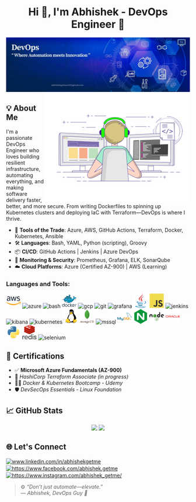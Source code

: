 <h1 align="center">Hi 👋, I'm Abhishek - DevOps Engineer 🚀</h1>

<div align="center">
  <img src="https://github.com/abhishekgetme12/abhishekgetme12/blob/main/Abhishek_DevOps.jpg" alt="DevOpsShack Banner">
</div>
<img align="right" alt="Coding" width="400" src="https://raw.githubusercontent.com/devSouvik/devSouvik/master/gif3.gif">


## 💡 About Me

I'm a passionate DevOps Engineer who loves building resilient infrastructure, automating everything, and making software delivery faster, better, and more secure. From writing Dockerfiles to spinning up Kubernetes clusters and deploying IaC with Terraform—DevOps is where I thrive.

- 🧰 **Tools of the Trade**: Azure, AWS, GitHub Actions, Terraform, Docker, Kubernetes, Ansible  
- 🛠️ **Languages**: Bash, YAML, Python (scripting), Groovy  
- 📦 **CI/CD**: GitHub Actions | Jenkins | Azure DevOps  
- 🔐 **Monitoring & Security**: Prometheus, Grafana, ELK, SonarQube  
- ☁️ **Cloud Platforms**: Azure (Certified AZ-900) | AWS (Learning)


<h3 align="left">Languages and Tools:</h3>
<p align="left"> 
<img src="https://raw.githubusercontent.com/devicons/devicon/master/icons/amazonwebservices/amazonwebservices-original-wordmark.svg" alt="aws" width="40" height="40"/>
<img src="https://www.vectorlogo.zone/logos/microsoft_azure/microsoft_azure-icon.svg" alt="azure" width="40" height="40"/>
<img src="https://www.vectorlogo.zone/logos/gnu_bash/gnu_bash-icon.svg" alt="bash" width="40" height="40"/> 
<img src="https://raw.githubusercontent.com/devicons/devicon/master/icons/docker/docker-original-wordmark.svg" alt="docker" width="40" height="40"/>
<img src="https://www.vectorlogo.zone/logos/google_cloud/google_cloud-icon.svg" alt="gcp" width="40" height="40"/>
<img src="https://www.vectorlogo.zone/logos/git-scm/git-scm-icon.svg" alt="git" width="40" height="40"/>
<img src="https://www.vectorlogo.zone/logos/grafana/grafana-icon.svg" alt="grafana" width="40" height="40"/>
<img src="https://raw.githubusercontent.com/devicons/devicon/master/icons/java/java-original.svg" alt="java" width="40" height="40"/> 
<img src="https://raw.githubusercontent.com/devicons/devicon/master/icons/javascript/javascript-original.svg" alt="javascript" width="40" height="40"/>
<img src="https://www.vectorlogo.zone/logos/jenkins/jenkins-icon.svg" alt="jenkins" width="40" height="40"/>
<img src="https://www.vectorlogo.zone/logos/elasticco_kibana/elasticco_kibana-icon.svg" alt="kibana" width="40" height="40"/>
<img src="https://www.vectorlogo.zone/logos/kubernetes/kubernetes-icon.svg" alt="kubernetes" width="40" height="40"/>
<img src="https://raw.githubusercontent.com/devicons/devicon/master/icons/linux/linux-original.svg" alt="linux" width="40" height="40"/>
<img src="https://raw.githubusercontent.com/devicons/devicon/master/icons/mongodb/mongodb-original-wordmark.svg" alt="mongodb" width="40" height="40"/>
<img src="https://www.svgrepo.com/show/303229/microsoft-sql-server-logo.svg" alt="mssql" width="40" height="40"/>
<img src="https://raw.githubusercontent.com/devicons/devicon/master/icons/mysql/mysql-original-wordmark.svg" alt="mysql" width="40" height="40"/>
<img src="https://raw.githubusercontent.com/devicons/devicon/master/icons/nginx/nginx-original.svg" alt="nginx" width="40" height="40"/>
<img src="https://raw.githubusercontent.com/devicons/devicon/master/icons/nodejs/nodejs-original-wordmark.svg" alt="nodejs" width="40" height="40"/>
<img src="https://raw.githubusercontent.com/devicons/devicon/master/icons/oracle/oracle-original.svg" alt="oracle" width="40" height="40"/> 
<img src="https://raw.githubusercontent.com/devicons/devicon/master/icons/python/python-original.svg" alt="python" width="40" height="40"/>
<img src="https://raw.githubusercontent.com/devicons/devicon/master/icons/redis/redis-original-wordmark.svg" alt="redis" width="40" height="40"/>
<img src="https://raw.githubusercontent.com/detain/svg-logos/780f25886640cef088af994181646db2f6b1a3f8/svg/selenium-logo.svg" alt="selenium" width="40" height="40"/>
</p>


## 📜 Certifications

- ✅ **Microsoft Azure Fundamentals (AZ-900)**  
- 🧠 *HashiCorp Terraform Associate* *(in progress)*  
- 🧑‍🎓 *Docker & Kubernetes Bootcamp - Udemy*  
- 🛡️ *DevSecOps Essentials - Linux Foundation*



## 📈 GitHub Stats

<p align="center">
  <img src="https://github-readme-stats.vercel.app/api?username=yourusername&show_icons=true&theme=radical" />
  <img src="https://github-readme-stats.vercel.app/api/top-langs/?username=yourusername&layout=compact&theme=radical" />
</p>



## 🌐 Let's Connect

<p align="left">
<a href="https://linkedin.com/in/www.linkedin.com/in/abhishekgetme" target="blank"><img align="center" src="https://raw.githubusercontent.com/rahuldkjain/github-profile-readme-generator/master/src/images/icons/Social/linked-in-alt.svg" alt="www.linkedin.com/in/abhishekgetme" height="30" width="40" /></a>
<a href="https://fb.com/https://www.facebook.com/abhishek.getme" target="blank"><img align="center" src="https://raw.githubusercontent.com/rahuldkjain/github-profile-readme-generator/master/src/images/icons/Social/facebook.svg" alt="https://www.facebook.com/abhishek.getme" height="30" width="40" /></a>
<a href="https://instagram.com/https://www.instagram.com/abhishek_getme/" target="blank"><img align="center" src="https://raw.githubusercontent.com/rahuldkjain/github-profile-readme-generator/master/src/images/icons/Social/instagram.svg" alt="https://www.instagram.com/abhishek_getme/" height="30" width="40" /></a>
</p>


> ⚙️ *“Don’t just automate—elevate.”*  
> — *Abhishek, DevOps Guy 🚀*

